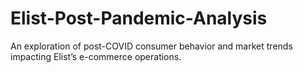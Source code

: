 # Elist-Post-Pandemic-Analysis
An exploration of post-COVID consumer behavior and market trends impacting Elist’s e-commerce operations.
